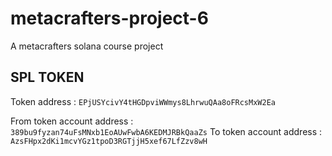 # metacrafters-project-6
A metacrafters solana course project

## SPL TOKEN

Token address : ```EPjUSYcivY4tHGDpviWWmys8LhrwuQAa8oFRcsMxW2Ea```

From token account address : ```389bu9fyzan74uFsMNxb1EoAUwFwbA6KEDMJRBkQaaZs``` 
To token account address : ```AzsFHpx2dKi1mcvYGz1tpoD3RGTjjH5xef67LfZzv8wH```


